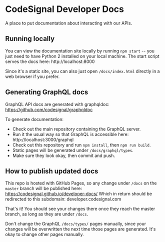 # CodeSignal Developer Docs

A place to put documentation about interacting with our APIs.

## Running locally
You can view the documentation site locally by running `npm start` -- you just need to have Python 2 installed on your local machine.
The start script serves the docs here: http://localhost:8000

Since it's a static site, you can also just open `/docs/index.html` directly in a web browser if you prefer.

## Generating GraphQL docs
GraphQL API docs are generated with graphqldoc:
https://github.com/codesignal/graphqldoc

To generate documentation:
- Check out the main repository containing the GraphQL server.
- Run it the usual way so that GraphQL is accessible here: http://localhost:3000/graphql
- Check out this repository and run `npm install`, then `npm run build`.
- Static pages will be generated under `/docs/graphql/types`.
 - Make sure they look okay, then commit and push.
 
 ## How to publish updated docs
This repo is hosted with GitHub Pages, so any change under `/docs` on the `master` branch will be published here:
https://codesignal.github.io/developer-docs/
Which in return should be redirected to this subdomain: developer.codesignal.com

That's it! You should see your changes there once they reach the master branch, as long as they are under `/docs`. 

Don't change the GraphQL `/docs/types/` pages manually, since your changes will be overwritten the next time those pages are generated.
It's okay to change other pages manually.
